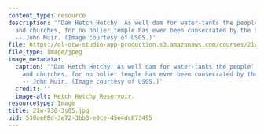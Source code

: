```yaml
---
content_type: resource
description: '"Dam Hetch Hetchy! As well dam for water-tanks the people''s cathedrals
  and churches, for no holier temple has ever been consecrated by the heart of man."
  -- John Muir. (Image courtesy of USGS.)'
file: https://ol-ocw-studio-app-production.s3.amazonaws.com/courses/21w-730-3-writing-and-the-environment-spring-2005/530ae88d3e723bb3e0ce45e4dc873495_21w-730-3s05.jpg
file_type: image/jpeg
image_metadata:
  caption: '"Dam Hetch Hetchy! As well dam for water-tanks the people''s cathedrals
    and churches, for no holier temple has ever been consecrated by the heart of man."
    -- John Muir. (Image courtesy of USGS.)'
  credit: ''
  image-alt: Hetch Hetchy Reservoir.
resourcetype: Image
title: 21w-730-3s05.jpg
uid: 530ae88d-3e72-3bb3-e0ce-45e4dc873495
---
```

